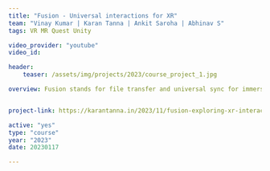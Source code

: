 ```yaml
---
title: "Fusion - Universal interactions for XR"
team: "Vinay Kumar | Karan Tanna | Ankit Saroha | Abhinav S"
tags: VR MR Quest Unity

video_provider: "youtube"
video_id:

header:
    teaser: /assets/img/projects/2023/course_project_1.jpg

overview: Fusion stands for file transfer and universal sync for immersive and other networks. Fusion is an exploration of novel, intuitive, one-handed interactions that connect virtual and physical worlds. In this project, we are primarily exploring four interactions, which include scrolling, text selection, text input using real-world devices, and file transfer between VR headset and non-immersive physical devices. This can be extended to various use cases.


project-link: https://karantanna.in/2023/11/fusion-exploring-xr-interactions/

active: "yes"
type: "course"
year: "2023"
date: 20230117

---
```

